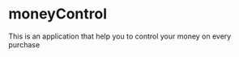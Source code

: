 moneyControl
============

This is an application that help you to control your money on every purchase
